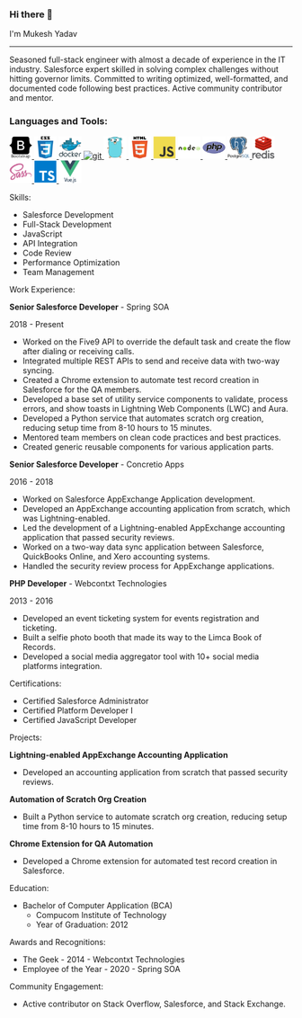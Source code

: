 ### Hi there 👋

I'm Mukesh Yadav

---

Seasoned full-stack engineer with almost a decade of experience in the IT industry. Salesforce expert skilled in solving complex challenges without hitting governor limits. Committed to writing optimized, well-formatted, and documented code following best practices. Active community contributor and mentor.

<h3 align="left">Languages and Tools:</h3>
<p align="left"> <a href="https://getbootstrap.com" target="_blank" rel="noreferrer"> <img src="https://raw.githubusercontent.com/devicons/devicon/master/icons/bootstrap/bootstrap-plain-wordmark.svg" alt="bootstrap" width="40" height="40"/> </a> <a href="https://www.w3schools.com/css/" target="_blank" rel="noreferrer"> <img src="https://raw.githubusercontent.com/devicons/devicon/master/icons/css3/css3-original-wordmark.svg" alt="css3" width="40" height="40"/> </a> <a href="https://www.docker.com/" target="_blank" rel="noreferrer"> <img src="https://raw.githubusercontent.com/devicons/devicon/master/icons/docker/docker-original-wordmark.svg" alt="docker" width="40" height="40"/> </a> <a href="https://git-scm.com/" target="_blank" rel="noreferrer"> <img src="https://www.vectorlogo.zone/logos/git-scm/git-scm-icon.svg" alt="git" width="40" height="40"/> </a> <a href="https://golang.org" target="_blank" rel="noreferrer"> <img src="https://raw.githubusercontent.com/devicons/devicon/master/icons/go/go-original.svg" alt="go" width="40" height="40"/> </a> <a href="https://www.w3.org/html/" target="_blank" rel="noreferrer"> <img src="https://raw.githubusercontent.com/devicons/devicon/master/icons/html5/html5-original-wordmark.svg" alt="html5" width="40" height="40"/> </a> <a href="https://developer.mozilla.org/en-US/docs/Web/JavaScript" target="_blank" rel="noreferrer"> <img src="https://raw.githubusercontent.com/devicons/devicon/master/icons/javascript/javascript-original.svg" alt="javascript" width="40" height="40"/> </a> <a href="https://nodejs.org" target="_blank" rel="noreferrer"> <img src="https://raw.githubusercontent.com/devicons/devicon/master/icons/nodejs/nodejs-original-wordmark.svg" alt="nodejs" width="40" height="40"/> </a> <a href="https://www.php.net" target="_blank" rel="noreferrer"> <img src="https://raw.githubusercontent.com/devicons/devicon/master/icons/php/php-original.svg" alt="php" width="40" height="40"/> </a> <a href="https://www.postgresql.org" target="_blank" rel="noreferrer"> <img src="https://raw.githubusercontent.com/devicons/devicon/master/icons/postgresql/postgresql-original-wordmark.svg" alt="postgresql" width="40" height="40"/> </a> <a href="https://redis.io" target="_blank" rel="noreferrer"> <img src="https://raw.githubusercontent.com/devicons/devicon/master/icons/redis/redis-original-wordmark.svg" alt="redis" width="40" height="40"/> </a> <a href="https://sass-lang.com" target="_blank" rel="noreferrer"> <img src="https://raw.githubusercontent.com/devicons/devicon/master/icons/sass/sass-original.svg" alt="sass" width="40" height="40"/> </a> <a href="https://www.typescriptlang.org/" target="_blank" rel="noreferrer"> <img src="https://raw.githubusercontent.com/devicons/devicon/master/icons/typescript/typescript-original.svg" alt="typescript" width="40" height="40"/> </a> <a href="https://vuejs.org/" target="_blank" rel="noreferrer"> <img src="https://raw.githubusercontent.com/devicons/devicon/master/icons/vuejs/vuejs-original-wordmark.svg" alt="vuejs" width="40" height="40"/> </a> </p>

Skills:
- Salesforce Development
- Full-Stack Development
- JavaScript
- API Integration
- Code Review
- Performance Optimization
- Team Management

Work Experience:

**Senior Salesforce Developer** - Spring SOA

2018 - Present

- Worked on the Five9 API to override the default task and create the flow after dialing or receiving calls.
- Integrated multiple REST APIs to send and receive data with two-way syncing.
- Created a Chrome extension to automate test record creation in Salesforce for the QA members.
- Developed a base set of utility service components to validate, process errors, and show toasts in Lightning Web Components (LWC) and Aura.
- Developed a Python service that automates scratch org creation, reducing setup time from 8-10 hours to 15 minutes.
- Mentored team members on clean code practices and best practices.
- Created generic reusable components for various application parts.

**Senior Salesforce Developer** - Concretio Apps

2016 - 2018

- Worked on Salesforce AppExchange Application development.
- Developed an AppExchange accounting application from scratch, which was Lightning-enabled.
- Led the development of a Lightning-enabled AppExchange accounting application that passed security reviews.
- Worked on a two-way data sync application between Salesforce, QuickBooks Online, and Xero accounting systems.
- Handled the security review process for AppExchange applications.

**PHP Developer** - Webcontxt Technologies

2013 - 2016

- Developed an event ticketing system for events registration and ticketing.
- Built a selfie photo booth that made its way to the Limca Book of Records.
- Developed a social media aggregator tool with 10+ social media platforms integration.

Certifications:
- Certified Salesforce Administrator
- Certified Platform Developer I
- Certified JavaScript Developer

Projects:

**Lightning-enabled AppExchange Accounting Application**
- Developed an accounting application from scratch that passed security reviews.

**Automation of Scratch Org Creation**
- Built a Python service to automate scratch org creation, reducing setup time from 8-10 hours to 15 minutes.

**Chrome Extension for QA Automation**
- Developed a Chrome extension for automated test record creation in Salesforce.

Education:
- Bachelor of Computer Application (BCA)
  - Compucom Institute of Technology
  - Year of Graduation: 2012

Awards and Recognitions:
- The Geek - 2014 - Webcontxt Technologies
- Employee of the Year - 2020 - Spring SOA

Community Engagement:
- Active contributor on Stack Overflow, Salesforce, and Stack Exchange.
